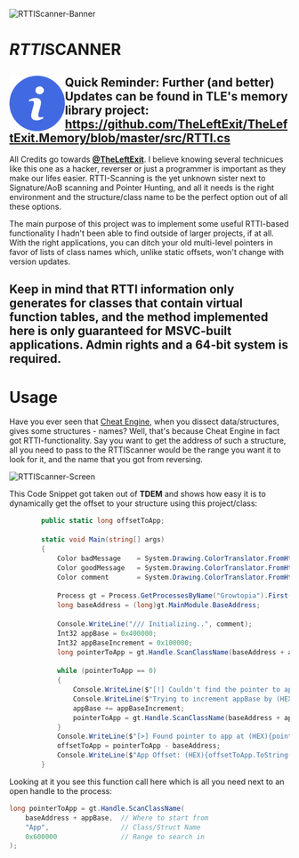 ![RTTIScanner-Banner](https://user-images.githubusercontent.com/42414542/132094787-86636a02-8757-4f61-bd74-bcb20b463350.png)
# ***RTTI*SCANNER**

## <img src="./img/info.png" align="left" width="100px"/> Quick Reminder: Further (and better) Updates can be found in TLE's memory library project: <br/>https://github.com/TheLeftExit/TheLeftExit.Memory/blob/master/src/RTTI.cs <br clear="left"/>

All Credits go towards **[@TheLeftExit](https://github.com/TheLeftExit)**. I believe knowing several technicues like this one as a hacker, reverser or just a programmer is important as they make our lifes easier. RTTI-Scanning is the yet unknown sister next to Signature/AoB scanning and Pointer Hunting, and all it needs is the right environment and the structure/class name to be the perfect option out of all these options.

The main purpose of this project was to implement some useful RTTI-based functionality I hadn't been able to find outside of larger projects, if at all. With the right applications, you can ditch your old multi-level pointers in favor of lists of class names which, unlike static offsets, won't change with version updates.
## Keep in mind that RTTI information only generates for classes that contain virtual function tables, and the method implemented here is only guaranteed for MSVC-built applications. Admin rights and a 64-bit system is required.

# Usage
Have you ever seen that [Cheat Engine](https://www.cheatengine.org/), when you dissect data/structures, gives some structures - names? Well, that's because Cheat Engine in fact got RTTI-functionality. Say you want to get the address of such a structure, all you need to pass to the RTTIScanner would be the range you want it to look for it, and the name that you got from reversing.

![RTTIScanner-Screen](https://user-images.githubusercontent.com/42414542/132096314-90fa7c47-b821-46bf-8517-854f3c2e5052.png)

This Code Snippet got taken out of **TDEM** and shows how easy it is to dynamically get the offset to your structure using this project/class:
```csharp
        public static long offsetToApp;

        static void Main(string[] args)
        {
            Color badMessage    = System.Drawing.ColorTranslator.FromHtml("#556cab");
            Color goodMessage   = System.Drawing.ColorTranslator.FromHtml("#80a1ff");
            Color comment       = System.Drawing.ColorTranslator.FromHtml("#2a3554");

            Process gt = Process.GetProcessesByName("Growtopia").First();
            long baseAddress = (long)gt.MainModule.BaseAddress;

            Console.WriteLine("/// Initializing..", comment);
            Int32 appBase = 0x400000;
            Int32 appBaseIncrement = 0x100000;
            long pointerToApp = gt.Handle.ScanClassName(baseAddress + appBase, "App", 0x600000);
            
            while (pointerToApp == 0)
            {
                Console.WriteLine($"[!] Couldn't find the pointer to app", badMessage);
                Console.WriteLine($"Trying to increment appBase by (HEX){appBaseIncrement.ToString("X")}", comment);
                appBase += appBaseIncrement;
                pointerToApp = gt.Handle.ScanClassName(baseAddress + appBase, "App", 0x600000);
            }
            Console.WriteLine($"[>] Found pointer to app at (HEX){pointerToApp.ToString("X")}", goodMessage);
            offsetToApp = pointerToApp - baseAddress;
            Console.WriteLine($"App Offset: (HEX){offsetToApp.ToString("X")}", comment);
        }
```
Looking at it you see this function call here which is all you need next to an open handle to the process:
```csharp
long pointerToApp = gt.Handle.ScanClassName(
    baseAddress + appBase,  // Where to start from
    "App",                  // Class/Struct Name
    0x600000                // Range to search in
);
```

